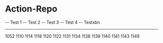 # Action-Repo

-- Test 1
-- Test 2
-- Test 3
-- Test 4
-- Testxbn

---

1052
1110
1114
1118
1120
1122
1131
1134
1138
1139
1140
1141
1143
1149
